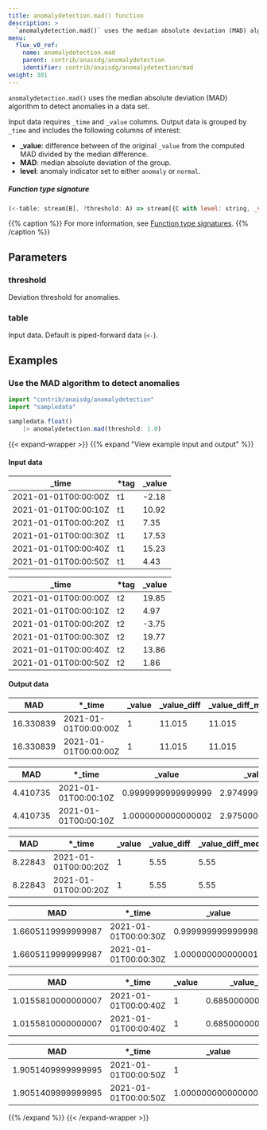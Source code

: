 ```yaml
---
title: anomalydetection.mad() function
description: >
  `anomalydetection.mad()` uses the median absolute deviation (MAD) algorithm to detect anomalies in a data set.
menu:
  flux_v0_ref:
    name: anomalydetection.mad
    parent: contrib/anaisdg/anomalydetection
    identifier: contrib/anaisdg/anomalydetection/mad
weight: 301
---
```


<!------------------------------------------------------------------------------

IMPORTANT: This page was generated from comments in the Flux source code. Any
edits made directly to this page will be overwritten the next time the
documentation is generated. 

To make updates to this documentation, update the function comments above the
function definition in the Flux source code:

https://github.com/influxdata/flux/blob/master/stdlib/contrib/anaisdg/anomalydetection/mad.flux#L38-L73

Contributing to Flux: https://github.com/influxdata/flux#contributing
Fluxdoc syntax: https://github.com/influxdata/flux/blob/master/docs/fluxdoc.md

------------------------------------------------------------------------------->

`anomalydetection.mad()` uses the median absolute deviation (MAD) algorithm to detect anomalies in a data set.

Input data requires `_time` and `_value` columns.
Output data is grouped by `_time` and includes the following columns of interest:

- **\_value**: difference between of the original `_value` from the computed MAD
  divided by the median difference.
- **MAD**: median absolute deviation of the group.
- **level**: anomaly indicator set to either `anomaly` or `normal`.

##### Function type signature

```js
(<-table: stream[B], ?threshold: A) => stream[{C with level: string, _value_diff_med: D, _value_diff: D, _value: D}] where A: Comparable + Equatable, B: Record, D: Comparable + Divisible + Equatable
```

{{% caption %}}
For more information, see [Function type signatures](/flux/v0/function-type-signatures/).
{{% /caption %}}

## Parameters

### threshold

Deviation threshold for anomalies.



### table

Input data. Default is piped-forward data (`<-`).




## Examples

### Use the MAD algorithm to detect anomalies

```js
import "contrib/anaisdg/anomalydetection"
import "sampledata"

sampledata.float()
    |> anomalydetection.mad(threshold: 1.0)

```

{{< expand-wrapper >}}
{{% expand "View example input and output" %}}

#### Input data

| _time                | *tag | _value  |
| -------------------- | ---- | ------- |
| 2021-01-01T00:00:00Z | t1   | -2.18   |
| 2021-01-01T00:00:10Z | t1   | 10.92   |
| 2021-01-01T00:00:20Z | t1   | 7.35    |
| 2021-01-01T00:00:30Z | t1   | 17.53   |
| 2021-01-01T00:00:40Z | t1   | 15.23   |
| 2021-01-01T00:00:50Z | t1   | 4.43    |

| _time                | *tag | _value  |
| -------------------- | ---- | ------- |
| 2021-01-01T00:00:00Z | t2   | 19.85   |
| 2021-01-01T00:00:10Z | t2   | 4.97    |
| 2021-01-01T00:00:20Z | t2   | -3.75   |
| 2021-01-01T00:00:30Z | t2   | 19.77   |
| 2021-01-01T00:00:40Z | t2   | 13.86   |
| 2021-01-01T00:00:50Z | t2   | 1.86    |


#### Output data

| MAD       | *_time               | _value  | _value_diff  | _value_diff_med  | level   | tag  |
| --------- | -------------------- | ------- | ------------ | ---------------- | ------- | ---- |
| 16.330839 | 2021-01-01T00:00:00Z | 1       | 11.015       | 11.015           | anomaly | t1   |
| 16.330839 | 2021-01-01T00:00:00Z | 1       | 11.015       | 11.015           | anomaly | t2   |

| MAD      | *_time               | _value             | _value_diff        | _value_diff_med  | level   | tag  |
| -------- | -------------------- | ------------------ | ------------------ | ---------------- | ------- | ---- |
| 4.410735 | 2021-01-01T00:00:10Z | 0.9999999999999999 | 2.9749999999999996 | 2.975            | normal  | t1   |
| 4.410735 | 2021-01-01T00:00:10Z | 1.0000000000000002 | 2.9750000000000005 | 2.975            | anomaly | t2   |

| MAD     | *_time               | _value  | _value_diff  | _value_diff_med  | level   | tag  |
| ------- | -------------------- | ------- | ------------ | ---------------- | ------- | ---- |
| 8.22843 | 2021-01-01T00:00:20Z | 1       | 5.55         | 5.55             | anomaly | t1   |
| 8.22843 | 2021-01-01T00:00:20Z | 1       | 5.55         | 5.55             | anomaly | t2   |

| MAD                | *_time               | _value             | _value_diff        | _value_diff_med    | level   | tag  |
| ------------------ | -------------------- | ------------------ | ------------------ | ------------------ | ------- | ---- |
| 1.6605119999999987 | 2021-01-01T00:00:30Z | 0.9999999999999984 | 1.1199999999999974 | 1.1199999999999992 | normal  | t1   |
| 1.6605119999999987 | 2021-01-01T00:00:30Z | 1.0000000000000016 | 1.120000000000001  | 1.1199999999999992 | anomaly | t2   |

| MAD                | *_time               | _value  | _value_diff        | _value_diff_med    | level   | tag  |
| ------------------ | -------------------- | ------- | ------------------ | ------------------ | ------- | ---- |
| 1.0155810000000007 | 2021-01-01T00:00:40Z | 1       | 0.6850000000000005 | 0.6850000000000005 | anomaly | t1   |
| 1.0155810000000007 | 2021-01-01T00:00:40Z | 1       | 0.6850000000000005 | 0.6850000000000005 | anomaly | t2   |

| MAD                | *_time               | _value             | _value_diff        | _value_diff_med    | level   | tag  |
| ------------------ | -------------------- | ------------------ | ------------------ | ------------------ | ------- | ---- |
| 1.9051409999999995 | 2021-01-01T00:00:50Z | 1                  | 1.2849999999999997 | 1.2849999999999997 | anomaly | t1   |
| 1.9051409999999995 | 2021-01-01T00:00:50Z | 1.0000000000000002 | 1.285              | 1.2849999999999997 | anomaly | t2   |

{{% /expand %}}
{{< /expand-wrapper >}}

